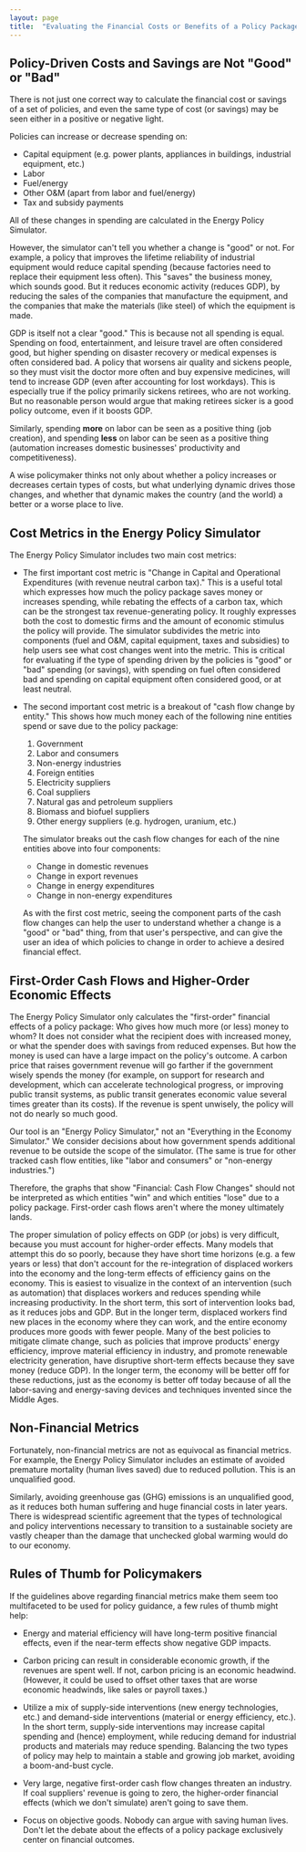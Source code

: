 ```yaml
---
layout: page
title:  "Evaluating the Financial Costs or Benefits of a Policy Package"
---
```


## Policy-Driven Costs and Savings are Not "Good" or "Bad"

There is not just one correct way to calculate the financial cost or savings of a set of policies, and even the same type of cost (or savings) may be seen either in a positive or negative light.

Policies can increase or decrease spending on:

- Capital equipment (e.g. power plants, appliances in buildings, industrial equipment, etc.)
- Labor
- Fuel/energy
- Other O&M (apart from labor and fuel/energy)
- Tax and subsidy payments

All of these changes in spending are calculated in the Energy Policy Simulator.

However, the simulator can't tell you whether a change is "good" or not.  For example, a policy that improves the lifetime reliability of industrial equipment would reduce capital spending (because factories need to replace their equipment less often).  This "saves" the business money, which sounds good.  But it reduces economic activity (reduces GDP), by reducing the sales of the companies that manufacture the equipment, and the companies that make the materials (like steel) of which the equipment is made.

GDP is itself not a clear "good."  This is because not all spending is equal.  Spending on food, entertainment, and leisure travel are often considered good, but higher spending on disaster recovery or medical expenses is often considered bad.  A policy that worsens air quality and sickens people, so they must visit the doctor more often and buy expensive medicines, will tend to increase GDP (even after accounting for lost workdays).  This is especially true if the policy primarily sickens retirees, who are not working.  But no reasonable person would argue that making retirees sicker is a good policy outcome, even if it boosts GDP.

Similarly, spending **more** on labor can be seen as a positive thing (job creation), and spending **less** on labor can be seen as a positive thing (automation increases domestic businesses' productivity and competitiveness).

A wise policymaker thinks not only about whether a policy increases or decreases certain types of costs, but what underlying dynamic drives those changes, and whether that dynamic makes the country (and the world) a better or a worse place to live.

## Cost Metrics in the Energy Policy Simulator

The Energy Policy Simulator includes two main cost metrics:

-	The first important cost metric is "Change in Capital and Operational Expenditures (with revenue neutral carbon tax)."  This is a useful total which expresses how much the policy package saves money or increases spending, while rebating the effects of a carbon tax, which can be the strongest tax revenue-generating policy.  It roughly expresses both the cost to domestic firms and the amount of economic stimulus the policy will provide.  The simulator subdivides the metric into components (fuel and O&M, capital equipment, taxes and subsidies) to help users see what cost changes went into the metric.  This is critical for evaluating if the type of spending driven by the policies is "good" or "bad" spending (or savings), with spending on fuel often considered bad and spending on capital equipment often considered good, or at least neutral.

-	The second important cost metric is a breakout of "cash flow change by entity."  This shows how much money each of the following nine entities spend or save due to the policy package:

    1.	Government
    2.	Labor and consumers
    3.	Non-energy industries
    4.	Foreign entities
    5.	Electricity suppliers
    6.	Coal suppliers
    7.	Natural gas and petroleum suppliers
    8.	Biomass and biofuel suppliers
    9.	Other energy suppliers (e.g. hydrogen, uranium, etc.)

    The simulator breaks out the cash flow changes for each of the nine entities above into four components:

    -	Change in domestic revenues
    -	Change in export revenues
    -	Change in energy expenditures
    -	Change in non-energy expenditures

    As with the first cost metric, seeing the component parts of the cash flow changes can help the user to understand whether a change is a "good" or "bad" thing, from that user's perspective, and can give the user an idea of which policies to change in order to achieve a desired financial effect.

## First-Order Cash Flows and Higher-Order Economic Effects

The Energy Policy Simulator only calculates the "first-order" financial effects of a policy package: Who gives how much more (or less) money to whom?  It does not consider what the recipient does with increased money, or what the spender does with savings from reduced expenses.  But how the money is used can have a large impact on the policy's outcome.  A carbon price that raises government revenue will go farther if the government wisely spends the money (for example, on support for research and development, which can accelerate technological progress, or improving public transit systems, as public transit generates economic value several times greater than its costs).  If the revenue is spent unwisely, the policy will not do nearly so much good.

Our tool is an "Energy Policy Simulator," not an "Everything in the Economy Simulator."  We consider decisions about how government spends additional revenue to be outside the scope of the simulator.  (The same is true for other tracked cash flow entities, like "labor and consumers" or "non-energy industries.")

Therefore, the graphs that show "Financial: Cash Flow Changes" should not be interpreted as which entities "win" and which entities "lose" due to a policy package.  First-order cash flows aren't where the money ultimately lands.

The proper simulation of policy effects on GDP (or jobs) is very difficult, because you must account for higher-order effects.  Many models that attempt this do so poorly, because they have short time horizons (e.g. a few years or less) that don't account for the re-integration of displaced workers into the economy and the long-term effects of efficiency gains on the economy.  This is easiest to visualize in the context of an intervention (such as automation) that displaces workers and reduces spending while increasing productivity.  In the short term, this sort of intervention looks bad, as it reduces jobs and GDP.  But in the longer term, displaced workers find new places in the economy where they can work, and the entire economy produces more goods with fewer people.  Many of the best policies to mitigate climate change, such as policies that improve products' energy efficiency, improve material efficiency in industry, and promote renewable electricity generation, have disruptive short-term effects because they save money (reduce GDP).  In the longer term, the economy will be better off for these reductions, just as the economy is better off today because of all the labor-saving and energy-saving devices and techniques invented since the Middle Ages.

## Non-Financial Metrics

Fortunately, non-financial metrics are not as equivocal as financial metrics.  For example, the Energy Policy Simulator includes an estimate of avoided premature mortality (human lives saved) due to reduced pollution.  This is an unqualified good.

Similarly, avoiding greenhouse gas (GHG) emissions is an unqualified good, as it reduces both human suffering and huge financial costs in later years.  There is widespread scientific agreement that the types of technological and policy interventions necessary to transition to a sustainable society are vastly cheaper than the damage that unchecked global warming would do to our economy.

## Rules of Thumb for Policymakers

If the guidelines above regarding financial metrics make them seem too multifaceted to be used for policy guidance, a few rules of thumb might help:

-	Energy and material efficiency will have long-term positive financial effects, even if the near-term effects show negative GDP impacts.

-	Carbon pricing can result in considerable economic growth, if the revenues are spent well.  If not, carbon pricing is an economic headwind.  (However, it could be used to offset other taxes that are worse economic headwinds, like sales or payroll taxes.)

-	Utilize a mix of supply-side interventions (new energy technologies, etc.) and demand-side interventions (material or energy efficiency, etc.).  In the short term, supply-side interventions may increase capital spending and (hence) employment, while reducing demand for industrial products and materials may reduce spending.  Balancing the two types of policy may help to maintain a stable and growing job market, avoiding a boom-and-bust cycle.

-	Very large, negative first-order cash flow changes threaten an industry.  If coal suppliers' revenue is going to zero, the higher-order financial effects (which we don't simulate) aren't going to save them.

-	Focus on objective goods.  Nobody can argue with saving human lives.  Don't let the debate about the effects of a policy package exclusively center on financial outcomes.
